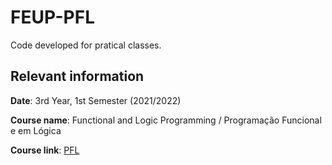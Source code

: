 # FEUP-PFL

Code developed for pratical classes.

## Relevant information
**Date**: 3rd Year, 1st Semester (2021/2022)

**Course name**: Functional and Logic Programming / Programação Funcional e em Lógica

**Course link**: [PFL](https://sigarra.up.pt/feup/en/UCURR_GERAL.FICHA_UC_VIEW?pv_ocorrencia_id=484434)

